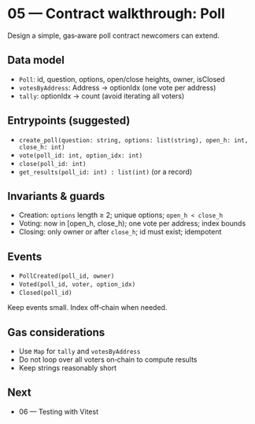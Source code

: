 # 05 — Contract walkthrough: Poll

Design a simple, gas‑aware poll contract newcomers can extend.

## Data model
- `Poll`: id, question, options, open/close heights, owner, isClosed
- `votesByAddress`: Address → optionIdx (one vote per address)
- `tally`: optionIdx → count (avoid iterating all voters)

## Entrypoints (suggested)
- `create_poll(question: string, options: list(string), open_h: int, close_h: int)`
- `vote(poll_id: int, option_idx: int)`
- `close(poll_id: int)`
- `get_results(poll_id: int) : list(int)` (or a record)

## Invariants & guards
- Creation: `options` length ≥ 2; unique options; `open_h < close_h`
- Voting: now in [open_h, close_h); one vote per address; index bounds
- Closing: only owner or after `close_h`; id must exist; idempotent

## Events
- `PollCreated(poll_id, owner)`
- `Voted(poll_id, voter, option_idx)`
- `Closed(poll_id)`

Keep events small. Index off‑chain when needed.

## Gas considerations
- Use `Map` for `tally` and `votesByAddress`
- Do not loop over all voters on‑chain to compute results
- Keep strings reasonably short

## Next
- 06 — Testing with Vitest
